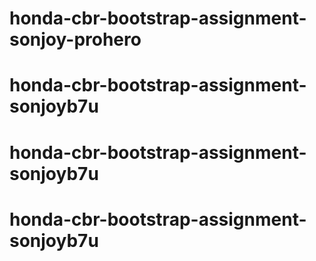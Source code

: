 # honda-cbr-bootstrap-assignment-sonjoy-prohero
# honda-cbr-bootstrap-assignment-sonjoyb7u
# honda-cbr-bootstrap-assignment-sonjoyb7u
# honda-cbr-bootstrap-assignment-sonjoyb7u

